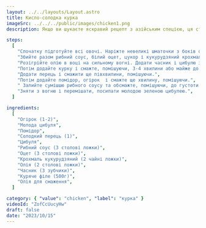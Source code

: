 ```yaml
---
layout: ../../layouts/Layout.astro
title: Кисло-солодка курка
imageSrc: ../../../public/images/chicken1.png
description: Якщо ви шукаєте яскравий рецепт з азійським спецією, ця страва точно вас вразить. Готувати легко та швидко!

steps:
  [
    "Спочатку підготуйте всі овочі. Наріжте невеликі шматочки з боків огірка, щоб уникнути середньої частини з насінням. Викиньте насіння. Дрібно наріжте бліду частину ріпчастої цибулі, а потім зелені частини наріжте скибочками. Також наріжте всі овочі, що залишилися.",
    "Збийте разом рибний соус, білий оцет, цукор і кукурудзяний крохмаль. Відкладіть на потім.",
    "Розігрійте олію в воці на сильному вогні. Додати часник і цибулю і обсмажити кілька секунд, помішуючи.",
    "Потім додайте курку і смажте, помішуючи, 3-4 хвилини або майже до готовності.",
    "Додати перець і смажити ще півхвилини, помішуючи.",
    "Потім додайте помідор, огірок  і смажте ще хвилину, помішуючи.",
    " Залийте сумішшю рибного соусу та обсмажте, помішуючи, до густоти.",
    "Зняти з вогню і перемішати, посипати молодою зеленою цибулею.",
  ]

ingredients:
  [
    "Огірок (1-2)",
    "Молода цибуля",
    "Помідор",
    "Солодкий перець (1)",
    "Цибуля",
    "Рибний соус (3 столові ложки)",
    "Оцет (3 столові ложки)",
    "Крохмаль кукурудзяний (2 чайні ложки)",
    "Олія (2 столові ложки)",
    "Часник (3 зубчики)",
    "Куряче філе (500г)",
    "Олія для смаження",
  ]

category: { "value": "chicken", "label": "курка" }
videoId: "ZofCcUucyHw"
draft: false
date: "2023/10/15"
---
```

